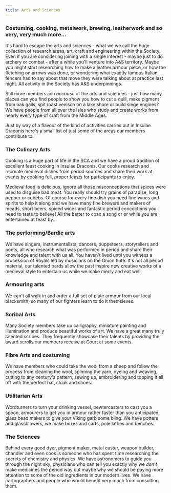 ```yaml
---
title: Arts and Sciences
---
```

### Costuming, cooking, metalwork, brewing,  leatherwork and so very, very much more...

It's hard to escape the arts and sciences - what we we call the huge collection of research areas, art, craft and engineering within the Society. Even if you are considering joining with a single interest - maybe just to do archery or combat  - after a while you'll venture into A&S territory.  Maybe you might start researching how to make a leather armour piece, or how the fletching on arrows was done, or wondering what exactly famous Italian fencers had to say about that move they were talking about at practice last night.   All activity in the Society has A&amp;S underpinnings.   

Still more members join *because* of the arts and sciences - just how many places can you find people to show you how to cut a quill, make pigment from oak galls, spit roast venison on a lake shore or build siege engines? We have people from all over the Isles who study and create works from nearly every type of craft from the Middle Ages.

Just by way of a flavour of the kind of activities carries out in Insulae Draconis here's a small list of just some of the areas our members contribute to.

### The Culinary Arts

Cooking is a huge part of life in the SCA and we have a proud tradition of excellent feast cooking in Insulae Draconis.  Our cooks research and recreate medieval dishes from period sources and share their work at events by cooking full, proper feasts for participants to enjoy.

Medieval food is delicious, ignore all those misconceptions that spices were used to disguise bad meat.  You really should try grains of paradise, long pepper or cubebs. Of course for every fine dish you need fine wines and spirits to help it along and  we have many fine brewers and makers of meads, short beers, spiced wines and fantastic period concoctions you need to taste to believe! All the better to coax a song or or while you are entertained at feast by...

### The performing/Bardic arts

We have singers, instrumentalists, dancers, puppeteers, storytellers and poets, all who research what was performed in period and share their knowledge and talent with us all. You haven't lived until you witness a procession of Royals led by musicians on the Onion flute. It's not all period material, our talented bards allow the past inspire new creative works of a medieval style to entertain us while we make merry and eat well.

### Armouring arts

We can't all walk in and order a full set of plate armour from our local blacksmith, so many of our fighters learn to do it themsleves. 

### Scribal Arts

Many Society members take up calligraphy, miniature painting and illumination  and produce beautiful works of art. We have a great many truly talented scribes. They frequently showcase their talents by providing the award scrolls our members receive at Court at some events.

### Fibre Arts and costuming

We have members who could take the wool from a sheep and follow the process from cleaning the wool, spinning the yarn, dyeing and weaving, cutting to any century's pattern, sewing up, embroidering and topping it all off with the perfect hat, cloak and shoes. 
 
### Utilitarian Arts

Wordturners to turn your drinking vessel, pewtercasters to cast you a spoon, armourers to get you in armour rather faster than you anticipated, glass bead makers to give your Viking garb some bling.  We have potters and glassblowers, we make boxes and carts, pole lathes and benches.  

### The Sciences

Behind every good dyer, pigment maker, metal caster, weapon builder, chandler and even cook is someone who has spent time researching the secrets of chemistry and physics. We have astronomers to guide you through the night sky, physicians who can tell you exactly why we *don't* make medicines the period way but maybe why we should be paying more attention to some of the old ingredients in our modern lives. We have cartographers and people who would benefit very much from consulting them.